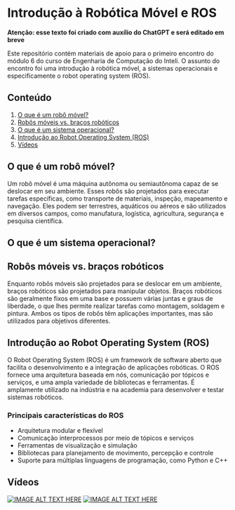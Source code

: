 # Introdução à Robótica Móvel e ROS

**Atenção: esse texto foi criado com auxílio do ChatGPT e será editado em breve**

Este repositório contém materiais de apoio para o primeiro encontro do módulo 6 do curso de Engenharia de Computação do Inteli. O assunto do encontro foi uma introdução à robótica móvel, a sistemas operacionais e especificamente o robot operating system (ROS).

## Conteúdo

1. [O que é um robô móvel?](#o-que-é-um-robô-móvel)
2. [Robôs móveis vs. braços robóticos](#robôs-móveis-vs-braços-robóticos)
3. [O que é um sistema operacional?](#o-que-é-um-sistema-operacional)
4. [Introdução ao Robot Operating System (ROS)](#introdução-ao-robot-operating-system-ros)
5. [Vídeos](#vídeos)

## O que é um robô móvel?

Um robô móvel é uma máquina autônoma ou semiautônoma capaz de se deslocar em seu ambiente. Esses robôs são projetados para executar tarefas específicas, como transporte de materiais, inspeção, mapeamento e navegação. Eles podem ser terrestres, aquáticos ou aéreos e são utilizados em diversos campos, como manufatura, logística, agricultura, segurança e pesquisa científica.

## O que é um sistema operacional?

## Robôs móveis vs. braços robóticos

Enquanto robôs móveis são projetados para se deslocar em um ambiente, braços robóticos são projetados para manipular objetos. Braços robóticos são geralmente fixos em uma base e possuem várias juntas e graus de liberdade, o que lhes permite realizar tarefas como montagem, soldagem e pintura. Ambos os tipos de robôs têm aplicações importantes, mas são utilizados para objetivos diferentes.

## Introdução ao Robot Operating System (ROS)

O Robot Operating System (ROS) é um framework de software aberto que facilita o desenvolvimento e a integração de aplicações robóticas. O ROS fornece uma arquitetura baseada em nós, comunicação por tópicos e serviços, e uma ampla variedade de bibliotecas e ferramentas. É amplamente utilizado na indústria e na academia para desenvolver e testar sistemas robóticos.

### Principais características do ROS

- Arquitetura modular e flexível
- Comunicação interprocessos por meio de tópicos e serviços
- Ferramentas de visualização e simulação
- Bibliotecas para planejamento de movimento, percepção e controle
- Suporte para múltiplas linguagens de programação, como Python e C++

## Vídeos

[![IMAGE ALT TEXT HERE](https://img.youtube.com/vi/7V-QAYvUXM8/0.jpg)](https://www.youtube.com/watch?v=7V-QAYvUXM8)
[![IMAGE ALT TEXT HERE](https://img.youtube.com/vi/R1ulM5XFQ0I/0.jpg)](https://www.youtube.com/watch?v=R1ulM5XFQ0I)
